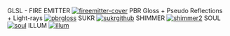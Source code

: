 GLSL - FIRE EMITTER
[![fireemitter-cover](https://github.com/user-attachments/assets/95363183-9b1e-4a10-b1ab-ea2336bd4a5a)](https://youtu.be/7Hpd3RGkUlo)
PBR Gloss + Pseudo Reflections + Light-rays
[![pbrgloss](https://github.com/user-attachments/assets/7e526f61-5aea-4fc7-bbb0-6a627cc50170)](https://www.youtu.be/eVJ1839MjLc)
SUKR
[![sukrgithub](https://github.com/user-attachments/assets/93e1b700-dd38-49e3-aba5-1afa28a6b1bf)](https://youtu.be/qwTmid8VBgU)
SHIMMER
[![shimmer2](https://github.com/user-attachments/assets/d883f5d7-e9b5-402b-a5f8-5c409c20e90a)](https://youtu.be/1Q3u3dYbyc8)
SOUL
[![soul](https://github.com/user-attachments/assets/62774f0c-8863-4dde-9ca7-415bbb7a9143)](https://youtu.be/d8wcw-c7Rio)
ILLUM
[![illum](https://github.com/user-attachments/assets/de137823-4823-48dd-8ed4-617f07cca735)](https://youtu.be/u-rbuc6Yyp0)
